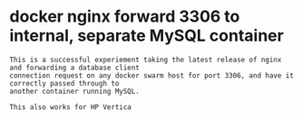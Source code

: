 # docker nginx forward 3306 to internal, separate MySQL container
```
This is a successful experiement taking the latest release of nginx and forwarding a database client
connection request on any docker swarm host for port 3306, and have it correctly passed through to 
another container running MySQL.

This also works for HP Vertica

